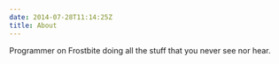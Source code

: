 ```yaml
---
date: 2014-07-28T11:14:25Z
title: About
---
```


Programmer on Frostbite doing all the stuff that you never see nor hear.